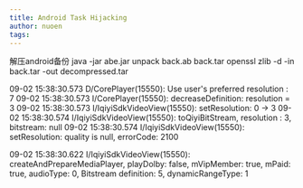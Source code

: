 ```yaml
---
title: Android Task Hijacking
author: nuoen
tags:
---
```

解压android备份
java -jar  abe.jar unpack  back.ab back.tar
openssl zlib -d -in back.tar -out decompressed.tar

09-02 15:38:30.573 D/CorePlayer(15550): Use user's preferred resolution : 7
09-02 15:38:30.573 I/CorePlayer(15550): decreaseDefinition: resolution = 3
09-02 15:38:30.573 I/IqiyiSdkVideoView(15550): setResolution: 0 -> 3
09-02 15:38:30.574 I/IqiyiSdkVideoView(15550): toQiyiBitStream, resolution : 3, bitstream: null
09-02 15:38:30.574 I/IqiyiSdkVideoView(15550): setResolution: quality is null, errorCode: 2100

09-02 15:38:30.622 I/IqiyiSdkVideoView(15550): createAndPrepareMediaPlayer, playDolby: false, mVipMember: true, mPaid: true, audioType: 0, Bitstream definition: 5, dynamicRangeType: 1